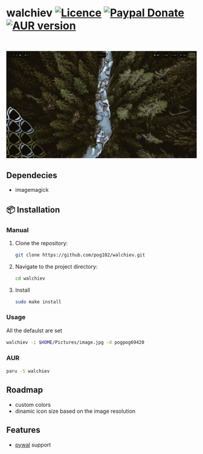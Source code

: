 # walchiev [![Licence](https://img.shields.io/badge/License-MIT-yellow.svg)](LICENSE) [![Paypal Donate](https://img.shields.io/badge/Donate-Paypal-2244dd.svg)](https://www.paypal.com/paypalme/ernisD)   [![AUR version](https://img.shields.io/aur/version/walchiev)](https://aur.archlinux.org/packages/walchiev)
<br>

![image](https://raw.githubusercontent.com/pog102/walchiev/main/assets/1695316499_grim.png)
## Dependecies

- imagemagick

## 📦 Installation
### Manual
1. Clone the repository:

   ```bash
   git clone https://github.com/pog102/walchiev.git
   ```

2. Navigate to the project directory:

   ```bash
   cd walchiev
   ```

3. Install

     ```bash
     sudo make install
     ```
### Usage
All the defaulst are set 
```bash
walchiev -i $HOME/Pictures/image.jpg -d pogpog69420
```

### AUR

```bash
paru -S walchiev
```
## Roadmap
- custom colors
- dinamic icon size based on the image resolution

## Features
- [pywal](https://github.com/dylanaraps/pywal) support
